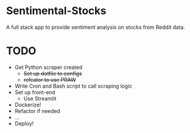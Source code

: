 # Sentimental-Stocks
A full stack app to provide sentiment analysis on stocks from Reddit data.

# TODO
- Get Python scraper created 
  - ~~Set up dotfile to configs~~
  - ~~refcator to use PRAW~~
- Write Cron and Bash script to call scraping logic
- Set up front-end 
  - Use Streamlit  
- Dockerize! 
- Refactor if needed
- ...
- Deploy!


